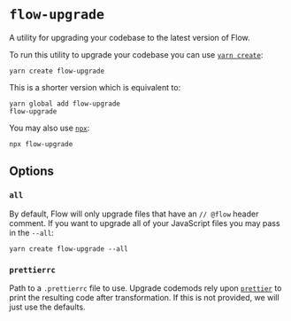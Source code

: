 # `flow-upgrade`

A utility for upgrading your codebase to the latest version of Flow.

To run this utility to upgrade your codebase you can use [`yarn create`][]:

[`yarn create`]: https://yarnpkg.com/en/docs/cli/create#search

```
yarn create flow-upgrade
```

This is a shorter version which is equivalent to:

```
yarn global add flow-upgrade
flow-upgrade
```

You may also use [`npx`][]:

[`npx`]: https://www.npmjs.com/package/npx

```
npx flow-upgrade
```

## Options

### `all`

By default, Flow will only upgrade files that have an `// @flow` header comment.
If you want to upgrade all of your JavaScript files you may pass in the `--all`:

```
yarn create flow-upgrade --all
```

### `prettierrc`

Path to a `.prettierrc` file to use.
Upgrade codemods rely upon [`prettier`][] to print the resulting code after transformation.
If this is not provided, we will just use the defaults.

[`prettier`]: https://www.npmjs.com/package/prettier
